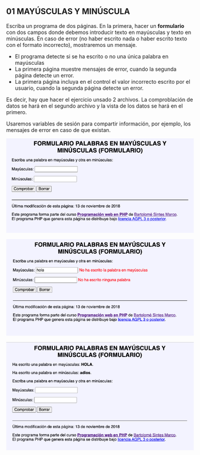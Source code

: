 ## 01 MAYÚSCULAS Y MINÚSCULA

Escriba un programa de dos páginas. En la primera, hacer un **formulario** con dos campos donde debemos introducir texto en mayúsculas y texto en minúsculas. En caso de error (no haber escrito nada o haber escrito texto con el formato incorrecto), mostraremos un mensaje.

- El programa detecte si se ha escrito o no una única palabra en mayúsculas
- La primera página muestre mensajes de error, cuando la segunda página detecte un error.
- La primera página incluya en el control el valor incorrecto escrito por el usuario, cuando la segunda página detecte un error.

Es decir, hay que hacer el ejercicio unsado 2 archivos. La comproblación de datos se hará en el segundo archivo y la vista de los datos se hará en el primero.

Usaremos variables de sesión para compartir información, por ejemplo, los mensajes de error en caso de que existan.


![imagen del formulario 1](../img/s1_1.png)

![imagen del formulario 2](../img/s1_2.png)

![imagen del formulario 2](../img/s1_3.png)
